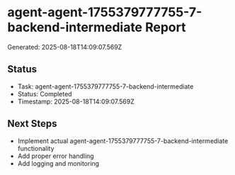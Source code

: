 # agent-agent-1755379777755-7-backend-intermediate Report

Generated: 2025-08-18T14:09:07.569Z

## Status
- Task: agent-agent-1755379777755-7-backend-intermediate
- Status: Completed
- Timestamp: 2025-08-18T14:09:07.569Z

## Next Steps
- Implement actual agent-agent-1755379777755-7-backend-intermediate functionality
- Add proper error handling
- Add logging and monitoring
